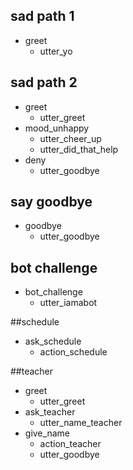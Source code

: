 ## sad path 1
* greet
  - utter_yo

## sad path 2
* greet
  - utter_greet
* mood_unhappy
  - utter_cheer_up
  - utter_did_that_help
* deny
  - utter_goodbye

## say goodbye
* goodbye
  - utter_goodbye

## bot challenge
* bot_challenge
  - utter_iamabot
  
##schedule
* ask_schedule
  - action_schedule

##teacher
* greet
  - utter_greet
* ask_teacher
  - utter_name_teacher
* give_name
  - action_teacher
  - utter_goodbye